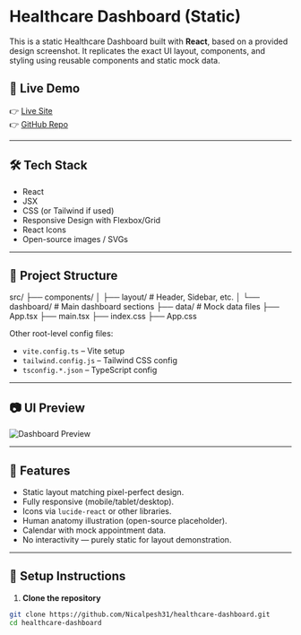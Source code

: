 # Healthcare Dashboard (Static)

This is a static Healthcare Dashboard built with **React**, based on a provided design screenshot. It replicates the exact UI layout, components, and styling using reusable components and static mock data.

## 🚀 Live Demo

👉 [Live Site](https://your-deployment-url.vercel.app)  
👉 [GitHub Repo](https://github.com/Nicalpesh31/healthcare-dashboard)

---

## 🛠️ Tech Stack

- React
- JSX
- CSS (or Tailwind if used)
- Responsive Design with Flexbox/Grid
- React Icons
- Open-source images / SVGs

---

## 📁 Project Structure

src/
├── components/
│ ├── layout/ # Header, Sidebar, etc.
│ └── dashboard/ # Main dashboard sections
├── data/ # Mock data files
├── App.tsx
├── main.tsx
├── index.css
├── App.css


Other root-level config files:
- `vite.config.ts` – Vite setup
- `tailwind.config.js` – Tailwind CSS config
- `tsconfig.*.json` – TypeScript config

---

## 📷 UI Preview

![Dashboard Preview](https://i.ibb.co/B2DdGkgF/Screenshot-2025-05-23-at-3-31-31-PM.png)

---

## 📌 Features

- Static layout matching pixel-perfect design.
- Fully responsive (mobile/tablet/desktop).
- Icons via `lucide-react` or other libraries.
- Human anatomy illustration (open-source placeholder).
- Calendar with mock appointment data.
- No interactivity — purely static for layout demonstration.

---

## 🔧 Setup Instructions

1. **Clone the repository**
```bash
git clone https://github.com/Nicalpesh31/healthcare-dashboard.git
cd healthcare-dashboard
